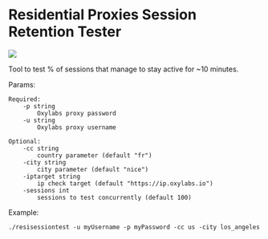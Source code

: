 # Residential Proxies Session Retention Tester
[![](https://dcbadge.vercel.app/api/server/eWsVUJrnG5)](https://discord.gg/GbxmdGhZjq)

Tool to test % of sessions that manage to stay active for ~10 minutes.

Params:

    Required:
        -p string
            Oxylabs proxy password
        -u string
            Oxylabs proxy username

    Optional:
        -cc string
            country parameter (default "fr")
        -city string
            city parameter (default "nice")
        -iptarget string
            ip check target (default "https://ip.oxylabs.io")
        -sessions int
            sessions to test concurrently (default 100)

Example:
```
./resisessiontest -u myUsername -p myPassword -cc us -city los_angeles
```
